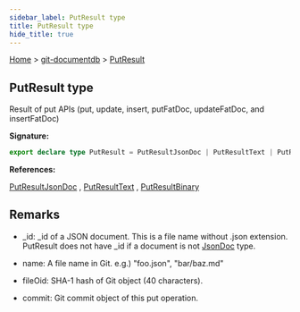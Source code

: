 ```yaml
---
sidebar_label: PutResult type
title: PutResult type
hide_title: true
---
```


[Home](./index.md) &gt; [git-documentdb](./git-documentdb.md) &gt; [PutResult](./git-documentdb.putresult.md)

## PutResult type

Result of put APIs (put, update, insert, putFatDoc, updateFatDoc, and insertFatDoc)

<b>Signature:</b>

```typescript
export declare type PutResult = PutResultJsonDoc | PutResultText | PutResultBinary;
```
<b>References:</b>

[PutResultJsonDoc](./git-documentdb.putresultjsondoc.md) , [PutResultText](./git-documentdb.putresulttext.md) , [PutResultBinary](./git-documentdb.putresultbinary.md)

## Remarks

- \_id: \_id of a JSON document. This is a file name without .json extension. PutResult does not have \_id if a document is not [JsonDoc](./git-documentdb.jsondoc.md) type.

- name: A file name in Git. e.g.) "foo.json", "bar/baz.md"

- fileOid: SHA-1 hash of Git object (40 characters).

- commit: Git commit object of this put operation.


